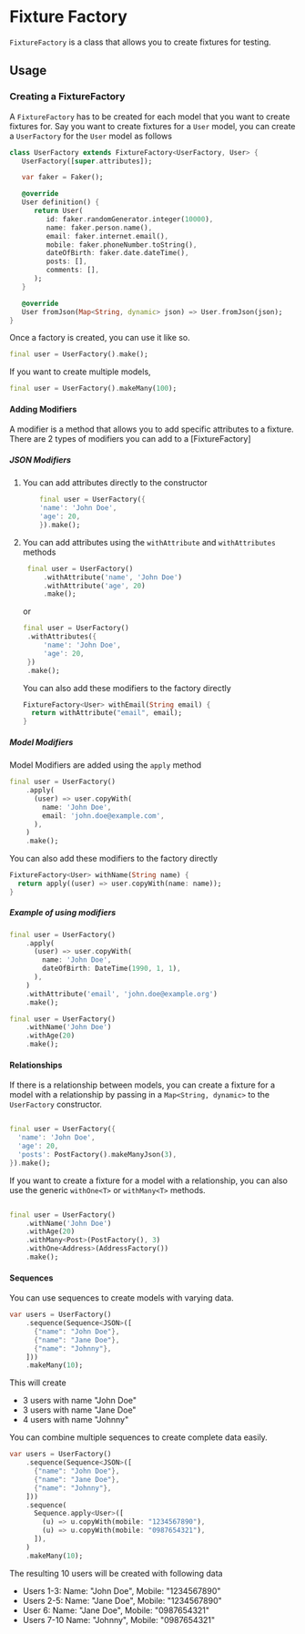 # Fixture Factory
`FixtureFactory` is a class that allows you to create fixtures for testing.

## Usage

### Creating a FixtureFactory
A `FixtureFactory` has to be created for each model that you want to create fixtures for.
Say you want to create fixtures for a `User` model, you can create a `UserFactory` for the
`User` model as follows

```dart
class UserFactory extends FixtureFactory<UserFactory, User> {
   UserFactory([super.attributes]);

   var faker = Faker();

   @override
   User definition() {
      return User(
         id: faker.randomGenerator.integer(10000),
         name: faker.person.name(),
         email: faker.internet.email(),
         mobile: faker.phoneNumber.toString(),
         dateOfBirth: faker.date.dateTime(),
         posts: [],
         comments: [],
      );
   }

   @override
   User fromJson(Map<String, dynamic> json) => User.fromJson(json);
}
```

Once a factory is created, you can use it like so.

```dart
final user = UserFactory().make();
```

If you want to create multiple models,

```dart
final user = UserFactory().makeMany(100);
```


#### Adding Modifiers
A modifier is a method that allows you to add specific attributes to a fixture.
There are 2 types of modifiers you can add to a [FixtureFactory]

##### JSON Modifiers

1. You can add attributes directly to the constructor

   ```dart
       final user = UserFactory({
       'name': 'John Doe',
       'age': 20,
       }).make();
   ```

2. You can add attributes using the `withAttribute` and `withAttributes` methods

   ```dart
    final user = UserFactory()
        .withAttribute('name', 'John Doe')
        .withAttribute('age', 20)
        .make();
   ```

   or

   ```dart
   final user = UserFactory()
   	.withAttributes({
   		'name': 'John Doe',
   		'age': 20,
   	})
   	.make();
   ```

   You can also add these modifiers to the factory directly

   ```dart
   FixtureFactory<User> withEmail(String email) {
     return withAttribute("email", email);
   }   
   ```

##### Model Modifiers

Model Modifiers are added using the `apply` method

```dart
final user = UserFactory()
    .apply(
      (user) => user.copyWith(
        name: 'John Doe',
        email: 'john.doe@example.com',
      ),
    )
    .make();
```

You can also add these modifiers to the factory directly

```dart
FixtureFactory<User> withName(String name) {
  return apply((user) => user.copyWith(name: name));
}
```

##### Example of using modifiers

```dart
final user = UserFactory()
    .apply(
      (user) => user.copyWith(
        name: 'John Doe',
        dateOfBirth: DateTime(1990, 1, 1),
      ),
    )
    .withAttribute('email', 'john.doe@example.org')
    .make();
```

```dart
final user = UserFactory()
    .withName('John Doe')
    .withAge(20)
    .make();
```

#### Relationships

If there is a relationship between models, you can create a fixture for
a model with a relationship by passing in a `Map<String, dynamic>` to the `UserFactory` constructor.

```dart

final user = UserFactory({
  'name': 'John Doe',
  'age': 20,
  'posts': PostFactory().makeManyJson(3),
}).make();
```

If you want to create a fixture for a model with a relationship, you can
also use the generic `withOne<T>` or `withMany<T>` methods.

```dart

final user = UserFactory()
    .withName('John Doe')
    .withAge(20)
    .withMany<Post>(PostFactory(), 3)
    .withOne<Address>(AddressFactory())
    .make();
```

#### Sequences

You can use sequences to create models with varying data.

```dart
var users = UserFactory()
    .sequence(Sequence<JSON>([
      {"name": "John Doe"},
      {"name": "Jane Doe"},
      {"name": "Johnny"},
    ]))
    .makeMany(10);
```

This will create
- 3 users with name "John Doe"
- 3 users with name "Jane Doe"
- 4 users with name "Johnny"

You can combine multiple sequences to create complete data easily.

```dart
var users = UserFactory()
    .sequence(Sequence<JSON>([
      {"name": "John Doe"},
      {"name": "Jane Doe"},
      {"name": "Johnny"},
    ]))
    .sequence(
      Sequence.apply<User>([
        (u) => u.copyWith(mobile: "1234567890"),
        (u) => u.copyWith(mobile: "0987654321"),
      ]),
    )
    .makeMany(10);
```

The resulting 10 users will be created with following data
- Users 1-3: Name: "John Doe", Mobile: "1234567890"
- Users 2-5: Name: "Jane Doe", Mobile: "1234567890"
- User 6:  Name: "Jane Doe", Mobile: "0987654321"
- Users 7-10 Name: "Johnny", Mobile: "0987654321"
